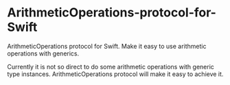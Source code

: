# ArithmeticOperations-protocol-for-Swift
ArithmeticOperations protocol for Swift. Make it easy to use arithmetic operations with generics.

Currently it is not so direct to do some arithmetic operations with generic type instances. ArithmeticOperations protocol will make it easy to achieve it.
